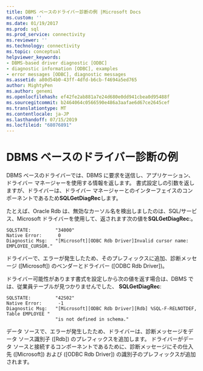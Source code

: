 ```yaml
---
title: DBMS ベースのドライバー診断の例 |Microsoft Docs
ms.custom: ''
ms.date: 01/19/2017
ms.prod: sql
ms.prod_service: connectivity
ms.reviewer: ''
ms.technology: connectivity
ms.topic: conceptual
helpviewer_keywords:
- DBMS-based driver diagnostic [ODBC]
- diagnostic information [ODBC], examples
- error messages [ODBC], diagnostic messages
ms.assetid: a80d54b0-43ff-4dfd-b6cb-f4694a5ed765
author: MightyPen
ms.author: genemi
ms.openlocfilehash: ef42fe2ab881a7e24d680e0dd941cbea0d95488f
ms.sourcegitcommit: b2464064c0566590e486a3aafae6d67ce2645cef
ms.translationtype: MT
ms.contentlocale: ja-JP
ms.lasthandoff: 07/15/2019
ms.locfileid: "68076891"
---
```

# <a name="dbms-based-driver-diagnostic-example"></a>DBMS ベースのドライバー診断の例
DBMS ベースのドライバーでは、DBMS に要求を送信し、アプリケーション、ドライバー マネージャーを使用する情報を返します。 書式設定しの引数を返しますが、ドライバーは、ドライバー マネージャーとのインターフェイスのコンポーネントであるため**SQLGetDiagRec**します。  
  
 たとえば、Oracle Rdb は、無効なカーソル名を検出しましたのは、SQL/サービス、Microsoft ドライバーを使用して、返されます次の値を**SQLGetDiagRec**:。  
  
```  
SQLSTATE:         "34000"  
Native Error:      0  
Diagnostic Msg:   "[Microsoft][ODBC Rdb Driver]Invalid cursor name: EMPLOYEE_CURSOR."  
```  
  
 ドライバーで、エラーが発生したため、そのプレフィックスに追加、診断メッセージ ([Microsoft]) のベンダーとドライバー ([ODBC Rdb Driver])。  
  
 ドライバー可能性があります書式を設定しから次の値を返す場合は、DBMS では、従業員テーブルが見つかりませんでした、 **SQLGetDiagRec**:  
  
```  
SQLSTATE:         "42S02"  
Native Error:      -1  
Diagnostic Msg:   "[Microsoft][ODBC Rdb Driver][Rdb] %SQL-F-RELNOTDEF, Table EMPLOYEE "  
                  "is not defined in schema."  
```  
  
 データ ソースで、エラーが発生したため、ドライバーは、診断メッセージをデータ ソース識別子 ([Rdb]) のプレフィックスを追加します。 ドライバーがデータ ソースと接続するコンポーネントであるために、診断メッセージにその仕入先 ([Microsoft]) および ([ODBC Rdb Driver]) の識別子のプレフィックスが追加されます。
